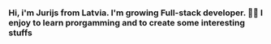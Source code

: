 ### Hi, i'm Jurijs from Latvia. I'm growing Full-stack developer. 🧙‍♂️ I enjoy to learn prorgamming and to create some interesting stuffs
